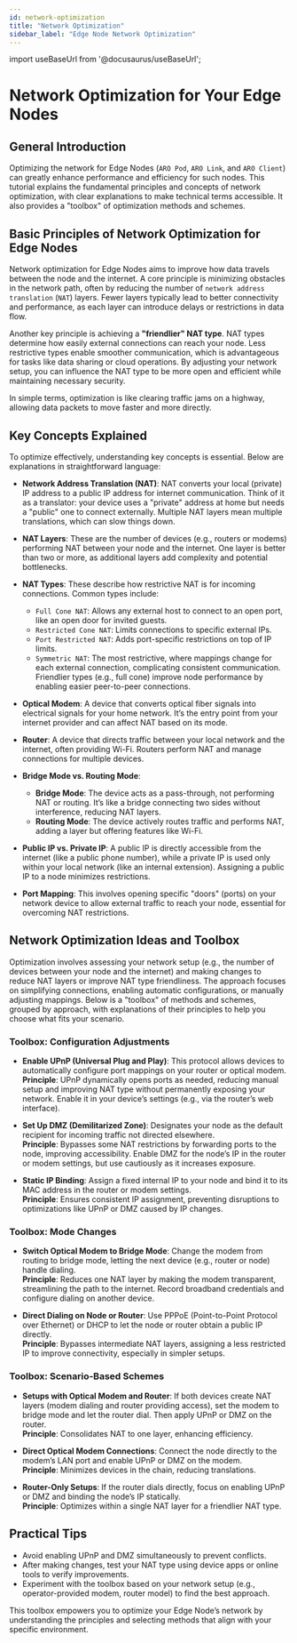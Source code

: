```yaml
---
id: network-optimization
title: "Network Optimization"
sidebar_label: "Edge Node Network Optimization"
---
```

import useBaseUrl from '@docusaurus/useBaseUrl';

# Network Optimization for Your Edge Nodes

## General Introduction

Optimizing the network for Edge Nodes (`ARO Pod`, `ARO Link`, and `ARO Client`) can greatly enhance performance and efficiency for such nodes. This tutorial explains the fundamental principles and concepts of network optimization, with clear explanations to make technical terms accessible. It also provides a "toolbox" of optimization methods and schemes. 

## Basic Principles of Network Optimization for Edge Nodes

Network optimization for Edge Nodes aims to improve how data travels between the node and the internet. A core principle is minimizing obstacles in the network path, often by reducing the number of `network address translation` (`NAT`) layers. Fewer layers typically lead to better connectivity and performance, as each layer can introduce delays or restrictions in data flow.

Another key principle is achieving a **"friendlier" NAT type**. NAT types determine how easily external connections can reach your node. Less restrictive types enable smoother communication, which is advantageous for tasks like data sharing or cloud operations. By adjusting your network setup, you can influence the NAT type to be more open and efficient while maintaining necessary security.

In simple terms, optimization is like clearing traffic jams on a highway, allowing data packets to move faster and more directly.

## Key Concepts Explained

To optimize effectively, understanding key concepts is essential. Below are explanations in straightforward language:

- **Network Address Translation (NAT)**: NAT converts your local (private) IP address to a public IP address for internet communication. Think of it as a translator: your device uses a "private" address at home but needs a "public" one to connect externally. Multiple NAT layers mean multiple translations, which can slow things down.

- **NAT Layers**: These are the number of devices (e.g., routers or modems) performing NAT between your node and the internet. One layer is better than two or more, as additional layers add complexity and potential bottlenecks.

- **NAT Types**: These describe how restrictive NAT is for incoming connections. Common types include:
  - `Full Cone NAT`: Allows any external host to connect to an open port, like an open door for invited guests.
  - `Restricted Cone NAT`: Limits connections to specific external IPs.
  - `Port Restricted NAT`: Adds port-specific restrictions on top of IP limits.
  - `Symmetric NAT`: The most restrictive, where mappings change for each external connection, complicating consistent communication.
  Friendlier types (e.g., full cone) improve node performance by enabling easier peer-to-peer connections.

- **Optical Modem**: A device that converts optical fiber signals into electrical signals for your home network. It’s the entry point from your internet provider and can affect NAT based on its mode.

- **Router**: A device that directs traffic between your local network and the internet, often providing Wi-Fi. Routers perform NAT and manage connections for multiple devices.

- **Bridge Mode vs. Routing Mode**:
  - **Bridge Mode**: The device acts as a pass-through, not performing NAT or routing. It’s like a bridge connecting two sides without interference, reducing NAT layers.
  - **Routing Mode**: The device actively routes traffic and performs NAT, adding a layer but offering features like Wi-Fi.

- **Public IP vs. Private IP**: A public IP is directly accessible from the internet (like a public phone number), while a private IP is used only within your local network (like an internal extension). Assigning a public IP to a node minimizes restrictions.

- **Port Mapping**: This involves opening specific "doors" (ports) on your network device to allow external traffic to reach your node, essential for overcoming NAT restrictions.

## Network Optimization Ideas and Toolbox

Optimization involves assessing your network setup (e.g., the number of devices between your node and the internet) and making changes to reduce NAT layers or improve NAT type friendliness. The approach focuses on simplifying connections, enabling automatic configurations, or manually adjusting mappings. Below is a "toolbox" of methods and schemes, grouped by approach, with explanations of their principles to help you choose what fits your scenario.

### Toolbox: Configuration Adjustments

- **Enable UPnP (Universal Plug and Play)**: This protocol allows devices to automatically configure port mappings on your router or optical modem.  
  **Principle**: UPnP dynamically opens ports as needed, reducing manual setup and improving NAT type without permanently exposing your network. Enable it in your device’s settings (e.g., via the router’s web interface).

- **Set Up DMZ (Demilitarized Zone)**: Designates your node as the default recipient for incoming traffic not directed elsewhere.  
  **Principle**: Bypasses some NAT restrictions by forwarding ports to the node, improving accessibility. Enable DMZ for the node’s IP in the router or modem settings, but use cautiously as it increases exposure.

- **Static IP Binding**: Assign a fixed internal IP to your node and bind it to its MAC address in the router or modem settings.  
  **Principle**: Ensures consistent IP assignment, preventing disruptions to optimizations like UPnP or DMZ caused by IP changes.

### Toolbox: Mode Changes

- **Switch Optical Modem to Bridge Mode**: Change the modem from routing to bridge mode, letting the next device (e.g., router or node) handle dialing.  
  **Principle**: Reduces one NAT layer by making the modem transparent, streamlining the path to the internet. Record broadband credentials and configure dialing on another device.

- **Direct Dialing on Node or Router**: Use PPPoE (Point-to-Point Protocol over Ethernet) or DHCP to let the node or router obtain a public IP directly.  
  **Principle**: Bypasses intermediate NAT layers, assigning a less restricted IP to improve connectivity, especially in simpler setups.

### Toolbox: Scenario-Based Schemes

- **Setups with Optical Modem and Router**: If both devices create NAT layers (modem dialing and router providing access), set the modem to bridge mode and let the router dial. Then apply UPnP or DMZ on the router.  
  **Principle**: Consolidates NAT to one layer, enhancing efficiency.

- **Direct Optical Modem Connections**: Connect the node directly to the modem’s LAN port and enable UPnP or DMZ on the modem.  
  **Principle**: Minimizes devices in the chain, reducing translations.

- **Router-Only Setups**: If the router dials directly, focus on enabling UPnP or DMZ and binding the node’s IP statically.  
  **Principle**: Optimizes within a single NAT layer for a friendlier NAT type.

## Practical Tips

- Avoid enabling UPnP and DMZ simultaneously to prevent conflicts.
- After making changes, test your NAT type using device apps or online tools to verify improvements.
- Experiment with the toolbox based on your network setup (e.g., operator-provided modem, router model) to find the best approach.

This toolbox empowers you to optimize your Edge Node’s network by understanding the principles and selecting methods that align with your specific environment.
